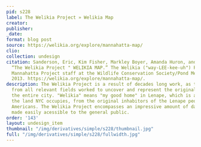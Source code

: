 ```yaml
---
pid: s228
label: The Welikia Project » Welikia Map
creator:
publisher:
_date:
format: blog post
source: https://welikia.org/explore/mannahatta-map/
clio:
collection: undesign
citation: Sanderson, Eric, Kim Fisher, Markley Boyer, Amanda Huron, and Danielle LaBruna.
  “The Welikia Project " WELIKIA MAP.” The Welikia ("way-LEE-kee-uh") Project. The
  Mannahatta Project staff at the Wildlife Conservation Society/Pond Media and Design,
  2013. https://welikia.org/explore/mannahatta-map/.
description: The Welikia Project is a result of decades long work, as teams of researchers
  from all relevant fields worked to uncover and represent the original ecology of
  the entire city. "Welikia" means "my good home" in Lenape, which is a tribute to
  the land NYC occupies, from the original inhabitors of the Lenape people, Native
  Americans. The Welikia Project encompasses an impressive amount of data and maps,
  made easily acessible to the general public.
order: '143'
layout: undesign_item
thumbnail: "/img/derivatives/simple/s228/thumbnail.jpg"
full: "/img/derivatives/simple/s228/fullwidth.jpg"
---
```

